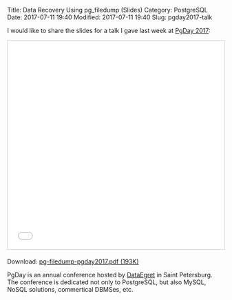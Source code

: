 Title: Data Recovery Using pg_filedump (Slides)
Category: PostgreSQL
Date: 2017-07-11 19:40
Modified: 2017-07-11 19:40
Slug: pgday2017-talk

I would like to share the slides for a talk I gave last week at [PgDay
2017][pgday]:

<iframe src="//www.slideshare.net/slideshow/embed_code/key/HLJ9ZWTlN9WrrU" width="595" height="485" frameborder="0" marginwidth="0" marginheight="0" scrolling="no" style="border:1px solid #CCC; border-width:1px; margin-bottom:5px; max-width: 100%;" allowfullscreen> </iframe> <div style="margin-bottom:5px">

Download: [pg-filedump-pgday2017.pdf (193K)][dwnl]

PgDay is an annual conference hosted by [DataEgret][de] in Saint Petersburg.
The conference is dedicated not only to PostgreSQL, but also MySQL, NoSQL
solutions, commertical DBMSes, etc.

[pgday]: https://pgday.ru/ru/2017
[de]: http://www.dataegret.com/
[dwnl]: /static/2017/pg-filedump-pgday2017.pdf
